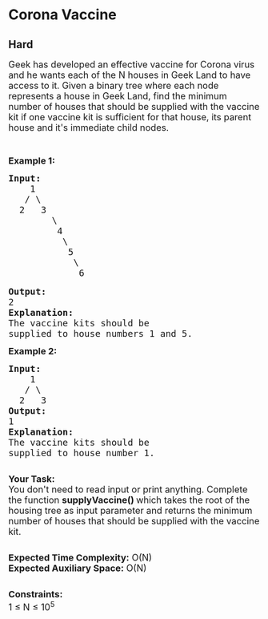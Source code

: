 # Corona Vaccine
## Hard 
<div class="problem-statement">
                <p></p><p><span style="font-size:18px">Geek has developed an effective vaccine for Corona virus and he wants each of the N houses in Geek Land to have access to it. Given a binary tree where each node represents a house in Geek Land, find the minimum number of houses that should be supplied with the vaccine kit if one vaccine kit is sufficient for that house, its parent house and it's immediate child nodes. &nbsp;</span></p>

<p>&nbsp;</p>

<p><strong><span style="font-size:18px">Example 1:</span></strong></p>

<pre><span style="font-size:18px"><strong>Input:</strong>
    1
   / \
  2   3 
        \
         4
          \
           5
            \
             6</span>

<span style="font-size:18px"><strong>Output:</strong>
2
<strong>Explanation:</strong>
The vaccine kits should be 
supplied to house numbers 1 and 5. </span>
</pre>

<p><span style="font-size:18px"><strong>Example 2:</strong></span></p>

<pre><span style="font-size:18px"><strong>Input:</strong>
    1
   / \
  2   3 </span>
<span style="font-size:18px"><strong>Output:</strong>
1
<strong>Explanation:</strong>
The vaccine kits should be 
supplied to house number 1.</span></pre>

<p><br>
<span style="font-size:18px"><strong>Your Task:</strong><br>
You don't need to read input or print anything. Complete the function <strong>supplyVaccine() </strong>which takes the root of the housing tree as input parameter and returns the minimum number of houses that should be supplied with the vaccine kit.</span></p>

<p><br>
<span style="font-size:18px"><strong>Expected Time Complexity:</strong> O(N)<br>
<strong>Expected Auxiliary Space:</strong> O(N)</span></p>

<p><br>
<span style="font-size:18px"><strong>Constraints:</strong><br>
1 ≤ N ≤ 10<sup>5</sup></span></p>
 <p></p>
            </div>